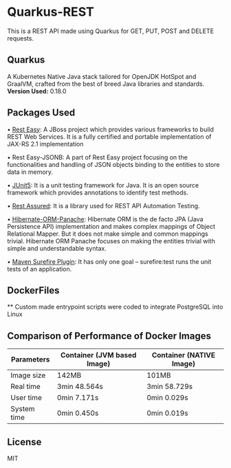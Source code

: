 # Quarkus-REST
This is a REST API made using Quarkus for GET, PUT, POST and DELETE requests.

Quarkus
----

A Kubernetes Native Java stack tailored for OpenJDK HotSpot and GraalVM, crafted from the best of breed Java libraries and standards.
**Version Used:**  0.18.0

Packages Used
----

• [Rest Easy](https://resteasy.github.io/): A JBoss project which provides various frameworks to build REST
Web Services. It is a fully certified and portable implementation of JAX-RS 2.1
implementation

• Rest Easy-JSONB: A part of Rest Easy project focusing on the functionalities and
handling of JSON objects binding to the entities to store data in memory.

• [JUnit5](https://junit.org/junit5/): It is a unit testing framework for Java. It is an open source framework
which provides annotations to identify test methods.

• [Rest Assured](http://rest-assured.io/): It is a library used for REST API Automation Testing.

• [Hibernate-ORM-Panache](https://quarkus.io/guides/hibernate-orm-panache): Hibernate ORM is the de facto JPA (Java Persistence
API) implementation and makes complex mappings of Object Relational
Mapper. But it does not make simple and common mappings trivial. Hibernate
ORM Panache focuses on making the entities trivial with simple and
understandable syntax.

• [Maven Surefire Plugin](https://maven.apache.org/surefire/maven-surefire-plugin/): It has only one goal – surefire:test runs the unit
tests of an application.

DockerFiles
----

 ** Custom made entrypoint scripts were coded to integrate PostgreSQL into Linux

 Comparison of Performance of Docker Images
----

| Parameters | Container (JVM based Image) | Container (NATIVE Image) |
| ------ | ------ | ------ |
| Image size | 142MB | 101MB |
| Real time | 3min 48.564s | 3min 58.729s |
| User time | 0min 7.171s | 0min 0.029s |
| System time | 0min 0.450s | 0min 0.019s |

License
----

MIT
